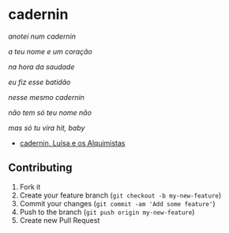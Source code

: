 # cadernin

_anotei num cadernin_

_a teu nome e um coração_

_na hora da saudade_

_eu fiz esse batidão_

_nesse mesmo cadernin_

_não tem só teu nome não_

_mas só tu vira hit, baby_

* [cadernin, Luísa e os Alquimistas](https://www.youtube.com/watch?v=KzkZOEd7vWg)

## Contributing

1. Fork it
2. Create your feature branch (`git checkout -b my-new-feature`)
3. Commit your changes (`git commit -am 'Add some feature'`)
4. Push to the branch (`git push origin my-new-feature`)
5. Create new Pull Request
